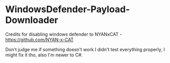 # WindowsDefender-Payload-Downloader

Credits for disabling windows defender to NYANxCAT - https://github.com/NYAN-x-CAT

Don't judge me if something doesn't work I didn't test everything properly, I might fix it tho, also I'm newer to C#.
